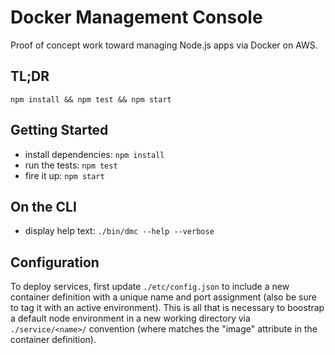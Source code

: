 Docker Management Console
=========================

Proof of concept work toward managing Node.js apps via Docker on AWS.


TL;DR
-----
`npm install && npm test && npm start`


Getting Started
---------------

* install dependencies: `npm install`
* run the tests: `npm test`
* fire it up: `npm start`


On the CLI
----------

* display help text: `./bin/dmc --help --verbose`


Configuration
-------------

To deploy services, first update `./etc/config.json` to include a new container
definition with a unique name and port assignment (also be sure to tag it with
an active environment). This is all that is necessary to boostrap a default
node environment in a new working directory via `./service/<name>/` convention
(where <name> matches the "image" attribute in the container definition).

